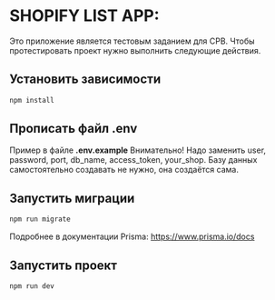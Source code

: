 # SHOPIFY LIST APP:

Это приложение является тестовым заданием для CPB. Чтобы протестировать проект нужно выполнить следующие действия.

## Установить зависимости

```bash
npm install
```

## Прописать файл .env

Пример в файле **.env.example**
Внимательно! Надо заменить user, password, port, db_name, access_token, your_shop.
Базу данных самостоятельно создавать не нужно, она создаётся сама.

## Запустить миграции

```bash
npm run migrate
```
Подробнее в документации Prisma: https://www.prisma.io/docs

## Запустить проект

```bash
npm run dev
```


